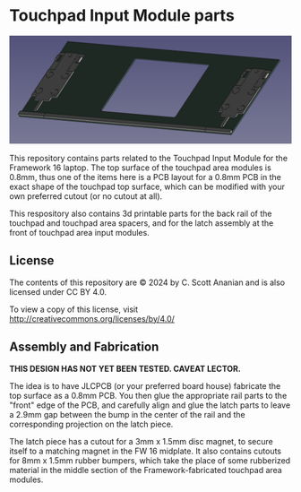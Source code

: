 # Touchpad Input Module parts
![image](touchpad-bottom.png)

This repository contains parts related to the Touchpad Input Module for
the Framework 16 laptop.  The top surface of the touchpad area modules
is 0.8mm, thus one of the items here is a PCB layout for a 0.8mm PCB
in the exact shape of the touchpad top surface, which can be modified
with your own preferred cutout (or no cutout at all).

This respository also contains 3d printable parts for the back rail
of the touchpad and touchpad area spacers, and for the latch assembly
at the front of touchpad area input modules.

## License
The contents of this repository are © 2024 by
C. Scott Ananian and is also licensed under CC BY 4.0.

To view a copy of this license,
visit http://creativecommons.org/licenses/by/4.0/


## Assembly and Fabrication

**THIS DESIGN HAS NOT YET BEEN TESTED. CAVEAT LECTOR.**

The idea is to have JLCPCB (or your preferred board house) fabricate
the top surface as a 0.8mm PCB.  You then glue the appropriate rail
parts to the "front" edge of the PCB, and carefully align and glue
the latch parts to leave a 2.9mm gap between the bump in the center
of the rail and the corresponding projection on the latch piece.

The latch piece has a cutout for a 3mm x 1.5mm disc magnet, to secure
itself to a matching magnet in the FW 16 midplate.  It also contains
cutouts for 8mm x 1.5mm rubber bumpers, which take the place of some
rubberized material in the middle section of the Framework-fabricated
touchpad area modules.
